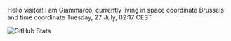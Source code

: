 Hello visitor! I am Giammarco, currently living in space coordinate Brussels and time coordinate Tuesday, 27 July, 02:17 CEST

![GitHub Stats](https://github-readme-stats.vercel.app/api?username=grcasanova)
